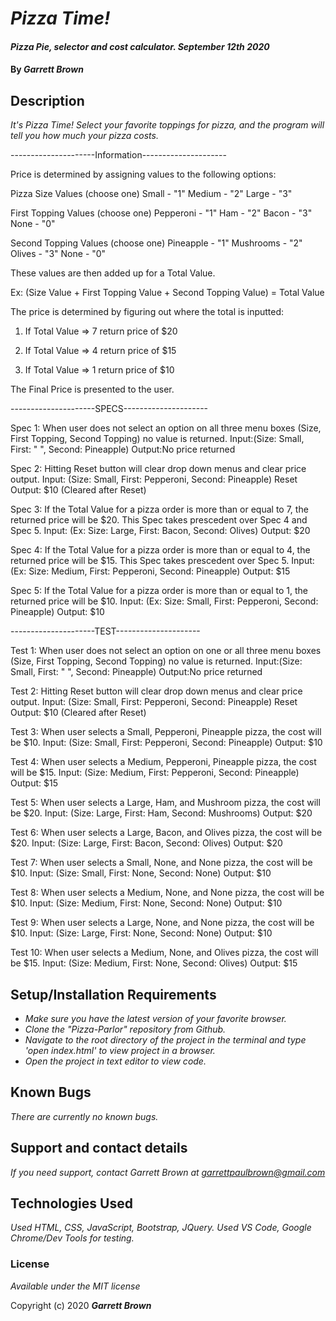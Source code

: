 # _Pizza Time!_

#### _Pizza Pie, selector and cost calculator. September 12th 2020_

#### By _**Garrett Brown**_

## Description

_It's Pizza Time! Select your favorite toppings for pizza, and the program will tell you how much your pizza costs._


---------------------Information---------------------

Price is determined by assigning values to the following options:

Pizza Size Values (choose one)
  Small - "1"
  Medium - "2"
  Large - "3"

First Topping Values (choose one)
  Pepperoni - "1"
  Ham - "2"
  Bacon - "3"
  None - "0"

Second Topping Values (choose one)
  Pineapple - "1"
  Mushrooms - "2"
  Olives - "3"
  None - "0"

These values are then added up for a Total Value.

Ex: (Size Value + First Topping Value + Second Topping Value) = Total Value

The price is determined by figuring out where the total is inputted:

1. If Total Value => 7
    return price of $20
  
2. If Total Value => 4
    return price of $15

3. If Total Value => 1
  return price of $10


The Final Price is presented to the user.

---------------------SPECS---------------------

Spec 1: When user does not select an option on all three menu boxes (Size, First Topping, Second Topping) no value is returned.
Input:(Size: Small, First: " ", Second: Pineapple)
Output:No price returned

Spec 2: Hitting Reset button will clear drop down menus and clear price output.
Input: (Size: Small, First: Pepperoni, Second: Pineapple) Reset
Output: $10 (Cleared after Reset)

Spec 3: If the Total Value for a pizza order is more than or equal to 7, the returned price will be $20. This Spec takes prescedent over Spec 4 and Spec 5.
Input: (Ex: Size: Large, First: Bacon, Second: Olives)
Output: $20

Spec 4: If the Total Value for a pizza order is more than or equal to 4, the returned price will be $15. This Spec takes prescedent over Spec 5.
Input: (Ex: Size: Medium, First: Pepperoni, Second: Pineapple) 
Output: $15

Spec 5: If the Total Value for a pizza order is more than or equal to 1, the returned price will be $10.
Input: (Ex: Size: Small, First: Pepperoni, Second: Pineapple) 
Output: $10


---------------------TEST---------------------

Test 1: When user does not select an option on one or all three menu boxes (Size, First Topping, Second Topping) no value is returned.
Input:(Size: Small, First: " ", Second: Pineapple)
Output:No price returned

Test 2: Hitting Reset button will clear drop down menus and clear price output.
Input: (Size: Small, First: Pepperoni, Second: Pineapple) Reset
Output: $10 (Cleared after Reset)

Test 3: When user selects a Small, Pepperoni, Pineapple pizza, the cost will be $10.
Input: (Size: Small, First: Pepperoni, Second: Pineapple) 
Output: $10

Test 4: When user selects a Medium, Pepperoni, Pineapple pizza, the cost will be $15.
Input: (Size: Medium, First: Pepperoni, Second: Pineapple) 
Output: $15

Test 5: When user selects a Large, Ham, and Mushroom pizza, the cost will be $20.
Input: (Size: Large, First: Ham, Second: Mushrooms) 
Output: $20

Test 6: When user selects a Large, Bacon, and Olives pizza, the cost will be $20.
Input: (Size: Large, First: Bacon, Second: Olives) 
Output: $20

Test 7: When user selects a Small, None, and None pizza, the cost will be $10.
Input: (Size: Small, First: None, Second: None) 
Output: $10

Test 8: When user selects a Medium, None, and None pizza, the cost will be $10.
Input: (Size: Medium, First: None, Second: None) 
Output: $10

Test 9: When user selects a Large, None, and None pizza, the cost will be $10.
Input: (Size: Large, First: None, Second: None) 
Output: $10

Test 10: When user selects a Medium, None, and Olives pizza, the cost will be $15.
Input:  (Size: Medium, First: None, Second: Olives) 
Output: $15


## Setup/Installation Requirements

* _Make sure you have the latest version of your favorite browser._
* _Clone the "Pizza-Parlor" repository from Github._
* _Navigate to the root directory of the project in the terminal and type 'open index.html' to view project in a browser._
* _Open the project in text editor to view code._


## Known Bugs

_There are currently no known bugs._

## Support and contact details

_If you need support, contact Garrett Brown at <garrettpaulbrown@gmail.com>_

## Technologies Used

_Used HTML, CSS, JavaScript, Bootstrap, JQuery._
_Used VS Code, Google Chrome/Dev Tools for testing._

### License

*Available under the MIT license*

Copyright (c) 2020 **_Garrett Brown_**
